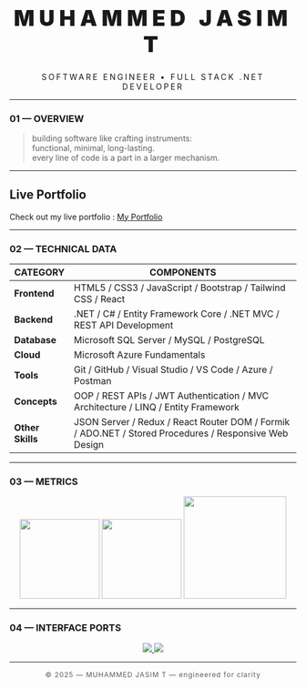 <!-- TE INSPIRED HEADER -->
<h1 align="center" style="letter-spacing:8px; font-weight:900; font-size:38px;">
MUHAMMED JASIM T
</h1>
<p align="center" style="letter-spacing:3px; font-size:14px;">
SOFTWARE ENGINEER • FULL STACK .NET DEVELOPER
</p>


---

### 01 — OVERVIEW
> building software like crafting instruments:  
> functional, minimal, long-lasting.  
> every line of code is a part in a larger mechanism.

---

## Live Portfolio

Check out my live portfolio : [My Portfolio](https://nice-ocean-03e4e3710.2.azurestaticapps.net/)


---



### 02 — TECHNICAL DATA
| CATEGORY       | COMPONENTS |
|----------------|------------|
| **Frontend**   | HTML5 / CSS3 / JavaScript / Bootstrap / Tailwind CSS / React |
| **Backend**    | .NET / C# / Entity Framework Core / .NET MVC / REST API Development |
| **Database**   | Microsoft SQL Server / MySQL / PostgreSQL |
| **Cloud**      | Microsoft Azure Fundamentals |
| **Tools**      | Git / GitHub / Visual Studio / VS Code / Azure / Postman |
| **Concepts**   | OOP / REST APIs / JWT Authentication / MVC Architecture / LINQ / Entity Framework |
| **Other Skills** | JSON Server / Redux / React Router DOM / Formik / ADO.NET / Stored Procedures / Responsive Web Design |

---
### 03 — METRICS
<p align="center">
  <!-- Overall GitHub Stats -->
  <img src="https://github-readme-stats.vercel.app/api?username=jasim1-coder&show_icons=true&theme=transparent&hide_border=true&count_private=true" height="140"/>

  <!-- Most Used Languages -->
  <img src="https://github-readme-stats.vercel.app/api/top-langs?username=jasim1-coder&layout=compact&theme=transparent&hide_border=true" height="140"/>

  <!-- Detailed Contribution Summary -->
  <img src="https://github-profile-summary-cards.vercel.app/api/cards/profile-details?username=jasim1-coder&theme=transparent" height="180"/>
</p>


---

### 04 — INTERFACE PORTS
<p align="center">
  <a href="https://www.linkedin.com/in/muhd-jasim-t/">
    <img src="https://img.shields.io/badge/LINKEDIN-111111?style=for-the-badge&logo=linkedin&logoColor=white" />
  </a>
  <a href="mailto:tjasim786@gmail.com">
    <img src="https://img.shields.io/badge/EMAIL-111111?style=for-the-badge&logo=gmail&logoColor=white" />
  </a>
</p>

---

<p align="center" style="font-size:12px; letter-spacing:1px; opacity:0.7;">
© 2025 — MUHAMMED JASIM T — engineered for clarity
</p>
